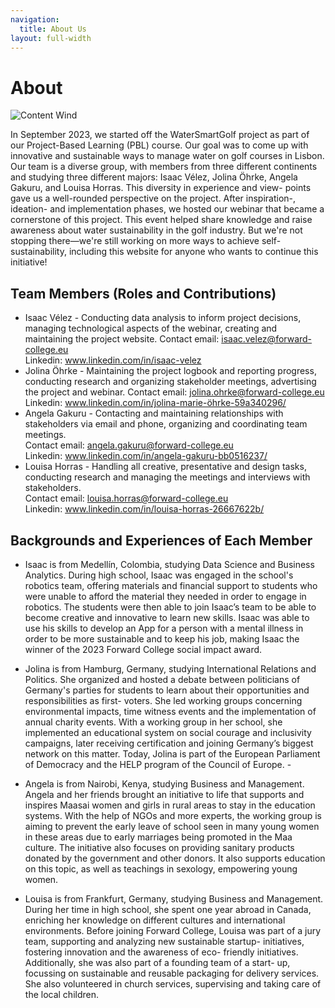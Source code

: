 ```yaml
---
navigation:
  title: About Us
layout: full-width
---
```


# About 

![Content Wind](https://raw.githubusercontent.com/Iva5858/watersmartgolf/main/public/team.png?)


In September 2023, we started off the WaterSmartGolf project as part of our Project-Based Learning (PBL) course. Our goal was to come up with innovative and sustainable ways to manage water on golf courses in Lisbon. Our team is a diverse group, with members from three different continents and studying three different majors: Isaac Vélez, Jolina Öhrke, Angela Gakuru, and Louisa Horras. This diversity in experience and view- points gave us a well-rounded perspective on the project.
After inspiration-, ideation- and implementation phases, we hosted our webinar that became a cornerstone of this project. This event helped share knowledge and raise awareness about water sustainability in the golf industry. But we're not stopping there—we're still working on more ways to achieve self-sustainability, including this website for anyone who wants to continue this initiative! 










## Team Members (Roles and Contributions)
- Isaac Vélez - Conducting data analysis to inform project decisions, managing technological aspects of the webinar, creating and maintaining the project website. 
Contact email: isaac.velez@forward-college.eu                                                                                                
Linkedin: www.linkedin.com/in/isaac-velez
- Jolina Öhrke - Maintaining the project logbook and reporting progress, conducting research and organizing stakeholder meetings, advertising the project and webinar.
Contact email: jolina.ohrke@forward-college.eu                                                                                                
Linkedin: www.linkedin.com/in/jolina-marie-öhrke-59a340296/
- Angela Gakuru - Contacting and maintaining relationships with stakeholders via email and phone, organizing and coordinating team meetings.                            
Contact email: angela.gakuru@forward-college.eu                                                                                                
Linkedin: www.linkedin.com/in/angela-gakuru-bb0516237/
- Louisa Horras - Handling all creative, presentative and design tasks, conducting research and managing the meetings and interviews with stakeholders.                          
Contact email: louisa.horras@forward-college.eu                                                                                                
Linkedin: www.linkedin.com/in/louisa-horras-26667622b/




## Backgrounds and Experiences of Each Member 
- Isaac is from Medellín, Colombia, studying Data Science and Business Analytics. During high school, Isaac was engaged in the school's robotics team, offering materials and financial support to students who were unable to afford the material they needed in order to engage in robotics. The students were then able to join Isaac’s team to be able to become creative and innovative to learn new skills. Isaac was able to use his skills to develop an App for a person with a mental illness in order to be more sustainable and to keep his job, making Isaac the winner of the 2023 Forward College social impact award. 

- Jolina is from Hamburg, Germany, studying International Relations and Politics. She organized and hosted a debate between politicians of Germany's parties for students to learn about their opportunities and responsibilities as first- voters. She led working groups concerning environmental impacts, time witness events and the implementation of annual charity events. With a working group in her school, she implemented an educational system on social courage and inclusivity campaigns, later receiving certification and joining Germany’s biggest network on this matter. Today, Jolina is part of the European Parliament of Democracy and the HELP program of the Council of Europe. - 
- Angela is from Nairobi, Kenya, studying Business and Management. Angela and her friends brought an initiative to life that supports and inspires Maasai women and girls in rural areas to stay in the education systems. With the help of NGOs and more experts, the working group is aiming to prevent the early leave of school seen in many young women in these areas due to early marriages being promoted in the Maa culture. The initiative also focuses on providing sanitary products donated by the government and other donors. It also supports education on this topic, as well as teachings in sexology, empowering young women. 
- Louisa is from Frankfurt, Germany, studying Business and Management. During her time in high school, she spent one year abroad in Canada, enriching her knowledge on different cultures and international environments. Before joining Forward College, Louisa was part of a jury team, supporting and analyzing new sustainable  startup- initiatives, fostering innovation and the awareness of eco- friendly initiatives. Additionally, she was also part of a founding team of a start- up, focussing on sustainable and reusable packaging for delivery services. She also volunteered in church services, supervising and taking care of the local children. 
